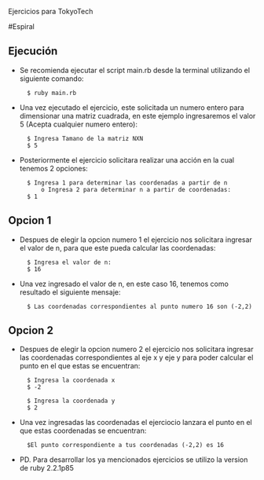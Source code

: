 Ejercicios para TokyoTech

#Espiral

## Ejecución

+ Se recomienda ejecutar el script main.rb desde la terminal utilizando el siguiente comando:

        $ ruby main.rb

+ Una vez ejecutado el ejercicio, este solicitada un numero entero para dimensionar una matriz cuadrada, en este ejemplo ingresaremos el valor 5 (Acepta cualquier numero entero):

        $ Ingresa Tamano de la matriz NXN
        $ 5

+ Posteriormente el ejercicio solicitara realizar una acción en la cual tenemos 2 opciones:

        $ Ingresa 1 para determinar las coordenadas a partir de n
 			o Ingresa 2 para determinar n a partir de coordenadas:
        $ 1

## Opcion 1
+ Despues de elegir la opcion numero 1 el ejercicio nos solicitara ingresar el valor de n, para que este pueda calcular las coordenadas:
		
		$ Ingresa el valor de n:
		$ 16

+ Una vez ingresado el valor de n, en este caso 16, tenemos como resultado el siguiente mensaje:

		$ Las coordenadas correspondientes al punto numero 16 son (-2,2)

## Opcion 2

+ Despues de elegir la opcion numero 2 el ejercicio nos solicitara ingresar las coordenadas correspondientes al eje x y eje y para poder calcular el punto en el que estas se encuentran:
		
		$ Ingresa la coordenada x
		$ -2

		$ Ingresa la coordenada y
		$ 2

+ Una vez ingresadas las coordenadas el ejerciocio lanzara el punto en el que estas coordenadas se encuentran:

		$El punto correspondiente a tus coordenadas (-2,2) es 16
		

+ PD. Para desarrollar los ya mencionados ejercicios se utilizo la version de ruby 2.2.1p85